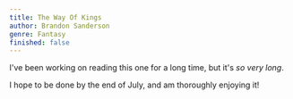 ```yaml
---
title: The Way Of Kings
author: Brandon Sanderson
genre: Fantasy
finished: false
---
```

I've been working on reading this one for a long time, but it's <i>so very long</i>. 

I hope to be done by the end of July, and am thoroughly enjoying it!